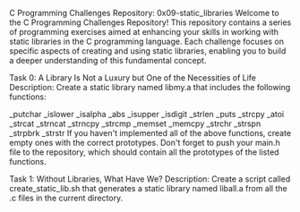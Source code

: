 C Programming Challenges Repository: 0x09-static_libraries
Welcome to the C Programming Challenges Repository! This repository contains a series of programming exercises aimed at enhancing your skills in working with static libraries in the C programming language. Each challenge focuses on specific aspects of creating and using static libraries, enabling you to build a deeper understanding of this fundamental concept.

Task 0: A Library Is Not a Luxury but One of the Necessities of Life
Description: Create a static library named libmy.a that includes the following functions:

_putchar
_islower
_isalpha
_abs
_isupper
_isdigit
_strlen
_puts
_strcpy
_atoi
_strcat
_strncat
_strncpy
_strcmp
_memset
_memcpy
_strchr
_strspn
_strpbrk
_strstr
If you haven't implemented all of the above functions, create empty ones with the correct prototypes. Don't forget to push your main.h file to the repository, which should contain all the prototypes of the listed functions.

Task 1: Without Libraries, What Have We?
Description: Create a script called create_static_lib.sh that generates a static library named liball.a from all the .c files in the current directory.
